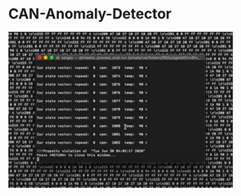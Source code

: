# CAN-Anomaly-Detector

<img src="ano.png" alt="Test anomaly detection based on an STL rule" width="450"/>

